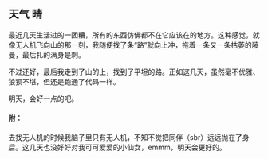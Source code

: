 ## 天气 晴
最近几天生活过的一团糟，所有的东西仿佛都不在它应该在的地方。这种感觉，就像无人机飞向山的那一刻，我随便找了条“路”就向上冲，拖着一条又一条枯萎的藤曼，最后扎的满身是刺。

不过还好，最后我走到了山的上，找到了平坦的路。正如这几天，虽然毫不优雅、狼狈不堪，但还是跑通了代码一样。

明天，会好一点的吧。

#### 附：

去找无人机的时候我脑子里只有无人机，不知不觉把同伴（sbr）远远抛在了身后。这几天也没好好对我可可爱爱的小仙女，emmm，明天会更好的。
